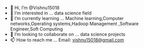 - 👋 Hi, I’m @Vishnu15018
- 👀 I’m interested in ... data science field
- 🌱 I’m currently learning ... Machine learning,Computer networks,Operating systems,Hadoop Management ,Software Engineer,Soft Computing 
- 💞️ I’m looking to collaborate on ... data science projects
- 📫 How to reach me ... Email: vishnu15018@gmail.com

<!---
Vishnu15018/Vishnu15018 is a ✨ special ✨ repository because its `README.md` (this file) appears on your GitHub profile.
You can click the Preview link to take a look at your changes.
--->
